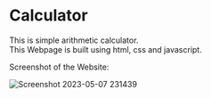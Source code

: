 # Calculator
This is simple arithmetic calculator.<br>
This Webpage is built using html, css and javascript.<br>

Screenshot of the Website:

![Screenshot 2023-05-07 231439](https://user-images.githubusercontent.com/98303189/236694330-b1501c53-8566-4caf-9f2f-2b2e488ff524.png)
